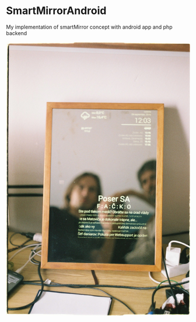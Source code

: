 # SmartMirrorAndroid

My implementation of smartMirror concept with android app and php backend

![alt text](https://raw.githubusercontent.com/lgubala/SmartMirrorAndroid/master/15991370_10210556688747796_2106803864_o.jpg)
